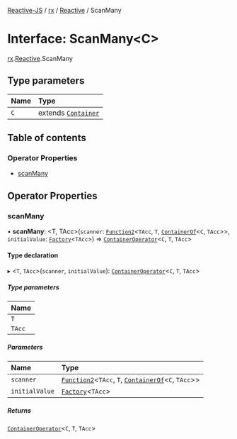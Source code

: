 [Reactive-JS](../README.md) / [rx](../modules/rx.md) / [Reactive](../modules/rx.Reactive.md) / ScanMany

# Interface: ScanMany<C\>

[rx](../modules/rx.md).[Reactive](../modules/rx.Reactive.md).ScanMany

## Type parameters

| Name | Type |
| :------ | :------ |
| `C` | extends [`Container`](containers.Container-1.md) |

## Table of contents

### Operator Properties

- [scanMany](rx.Reactive.ScanMany.md#scanmany)

## Operator Properties

### scanMany

• **scanMany**: <T, TAcc\>(`scanner`: [`Function2`](../modules/functions.md#function2)<`TAcc`, `T`, [`ContainerOf`](../modules/containers.md#containerof)<`C`, `TAcc`\>\>, `initialValue`: [`Factory`](../modules/functions.md#factory)<`TAcc`\>) => [`ContainerOperator`](../modules/containers.md#containeroperator)<`C`, `T`, `TAcc`\>

#### Type declaration

▸ <`T`, `TAcc`\>(`scanner`, `initialValue`): [`ContainerOperator`](../modules/containers.md#containeroperator)<`C`, `T`, `TAcc`\>

##### Type parameters

| Name |
| :------ |
| `T` |
| `TAcc` |

##### Parameters

| Name | Type |
| :------ | :------ |
| `scanner` | [`Function2`](../modules/functions.md#function2)<`TAcc`, `T`, [`ContainerOf`](../modules/containers.md#containerof)<`C`, `TAcc`\>\> |
| `initialValue` | [`Factory`](../modules/functions.md#factory)<`TAcc`\> |

##### Returns

[`ContainerOperator`](../modules/containers.md#containeroperator)<`C`, `T`, `TAcc`\>
